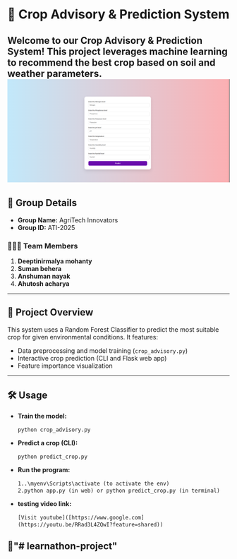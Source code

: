 # 🌾 Crop Advisory & Prediction System

Welcome to our Crop Advisory & Prediction System! This project leverages machine learning to recommend the best crop based on soil and weather parameters.
![image alt](https://github.com/Deepti-web/learnathon-project/blob/c9ea2b7655d87b94a04547cd262d1f1126746d5a/Screenshot%202025-07-23%20202054.png)
---

## 👥 Group Details

- **Group Name:** AgriTech Innovators
- **Group ID:** ATI-2025

### 🧑‍🤝‍🧑 Team Members

1. **Deeptinirmalya mohanty**
2. **Suman behera**
3. **Anshuman nayak**
4. **Ahutosh acharya**

---

## 🚀 Project Overview

This system uses a Random Forest Classifier to predict the most suitable crop for given environmental conditions. It features:
- Data preprocessing and model training (`crop_advisory.py`)
- Interactive crop prediction (CLI and Flask web app)
- Feature importance visualization

---


## 🛠️ Usage

- **Train the model:**
  ```
  python crop_advisory.py
  ```
- **Predict a crop (CLI):**
  ```
  python predict_crop.py
  ```
- **Run the program:**
  ```
  1..\myenv\Scripts\activate (to activate the env)
  2.python app.py (in web) or python predict_crop.py (in terminal)
  ```

- **testing video link:**
  ```
  [Visit youtube]([https://www.google.com](https://youtu.be/RRad3L4ZQwI?feature=shared))
  ```


## 🌱"# learnathon-project" 
